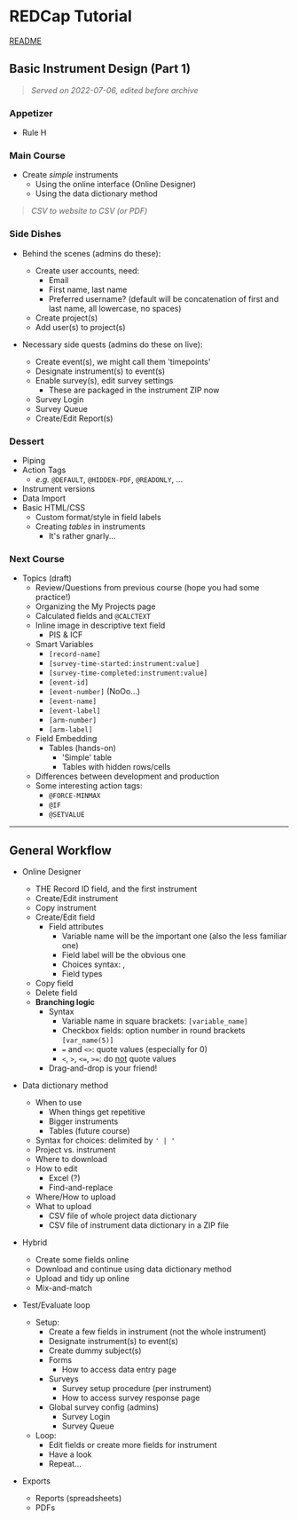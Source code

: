 # REDCap Tutorial

[README](./README.md)

## Basic Instrument Design (Part 1)

> _Served on 2022-07-06, edited before archive_

### Appetizer

- Rule H

### Main Course

- Create _simple_ instruments
  - Using the online interface (Online Designer)
  - Using the data dictionary method

> _CSV to website to CSV (or PDF)_

### Side Dishes

- Behind the scenes (admins do these):
  - Create user accounts, need:
    - Email
    - First name, last name
    - Preferred username? (default will be concatenation of first and last name, all lowercase, no spaces)
  - Create project(s)
  - Add user(s) to project(s)

- Necessary side quests (admins do these on live):
  - Create event(s), we might call them 'timepoints'
  - Designate instrument(s) to event(s)
  - Enable survey(s), edit survey settings
    - These are packaged in the instrument ZIP now
  - Survey Login
  - Survey Queue
  - Create/Edit Report(s)

### Dessert

- Piping
- Action Tags
  - _e.g._ `@DEFAULT`, `@HIDDEN-PDF`, `@READONLY`, ...
- Instrument versions
- Data Import
- Basic HTML/CSS
  - Custom format/style in field labels
  - Creating _tables_ in instruments
    - It's rather gnarly...

### Next Course

- Topics (draft)
  - Review/Questions from previous course (hope you had some practice!)
  - Organizing the My Projects page
  - Calculated fields and `@CALCTEXT`
  - Inline image in descriptive text field
    - PIS & ICF
  - Smart Variables
    - `[record-name]`
    - `[survey-time-started:instrument:value]`
    - `[survey-time-completed:instrument:value]`
    - `[event-id]`
    - `[event-number]` (NoOo...)
    - `[event-name]`
    - `[event-label]`
    - `[arm-number]`
    - `[arm-label]`
  - Field Embedding
    - Tables (hands-on)
      - 'Simple' table
      - Tables with hidden rows/cells
  - Differences between development and production
  - Some interesting action tags:
    - `@FORCE-MINMAX`
    - `@IF`
    - `@SETVALUE`

---

## General Workflow

- Online Designer
  - THE Record ID field, and the first instrument
  - Create/Edit instrument
  - Copy instrument
  - Create/Edit field
    - Field attributes
      - Variable name will be the important one (also the less familiar one)
      - Field label will be the obvious one
      - Choices syntax: <number>, <choice description>
      - Field types
  - Copy field
  - Delete field
  - **Branching logic**
    - Syntax
      - Variable name in square brackets: `[variable_name]`
      - Checkbox fields: option number in round brackets `[var_name(5)]`
      - `=` and `<>`: quote values (especially for 0)
      - `<`, `>`, `<=`, `>=`: do <ins>not</ins> quote values
    - Drag-and-drop is your friend!

- Data dictionary method
  - When to use
    - When things get repetitive
    - Bigger instruments
    - Tables (future course)
  - Syntax for choices: delimited by `' | '`
  - Project vs. instrument
  - Where to download
  - How to edit
    - Excel (?)
    - Find-and-replace
  - Where/How to upload
  - What to upload
    - CSV file of whole project data dictionary
    - CSV file of instrument data dictionary in a ZIP file

- Hybrid
  - Create some fields online
  - Download and continue using data dictionary method
  - Upload and tidy up online
  - Mix-and-match

- Test/Evaluate loop
  - Setup:
    - Create a few fields in instrument (not the whole instrument)
    - Designate instrument(s) to event(s)
    - Create dummy subject(s)
    - Forms
      - How to access data entry page
    - Surveys
      - Survey setup procedure (per instrument)
      - How to access survey response page
    - Global survey config (admins)
      - Survey Login
      - Survey Queue
  - Loop:
    - Edit fields or create more fields for instrument
    - Have a look
    - Repeat...

- Exports
  - Reports (spreadsheets)
  - PDFs

